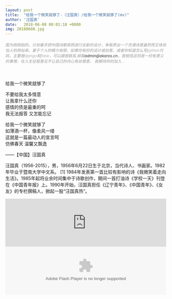 ```yaml
---
layout: post
title:  "给我一个微笑就够了-（汪国真）/给我一个微笑就够了(mv)"
author: '汪国真'
date:   2018-06-08 00:01:18 +0800
img: 20180608.jpg
---
```

<h5 style="color:#999; font-size:12px;font-weight:300">图为刚刚拍的。计划着手把中国诗歌库网进行全新的设计，争取弄出一个充满诗意盎然而又体验怡人的网站来。基于个人的精力有限，如果你有好的设计或创意，或者你知道怎么写python代码，主要是django和flask，可以跟我联系,邮箱<a href="mailto:admin@akaros.cn" style="text-decoration:none; color:#333; font-weight:400">admin@akaros.cn</a>。我相信这将是一份有意义的事情，在人生征程里无不让自己的内心有丝惬意， 我期待你的加入...</h5>
<br>

给我一个微笑就够了<br>

不要给我太多情意<br>
让我拿什么还你<br>
感情的债是最重的呵<br>
我无法报答 又怎能忘记<br>

给我一个微笑就够了<br>
如薄酒一杯，像柔风一缕<br>
这就是一篇最动人的宣言呵<br>
仿佛春天 温馨又飘逸<br>

——【中国】汪国真 <br>

汪国真（1956-2015），男，1956年6月22日生于北京，当代诗人、书画家。1982年毕业于暨南大学中文系。 [1]  1984年发表第一首比较有影响的诗《我微笑着走向生活》。1985年起将业余时间集中于诗歌创作，期间一首打油诗《学校一天》刊登在《中国青年报》上。1990年开始，汪国真担任《辽宁青年》、《中国青年》、《女友》的专栏撰稿人，掀起一股“汪国真热”。

<iframe frameborder="0" width="100%" min-height="" src="https://v.qq.com/iframe/player.html?vid=p0357hjqui8&tiny=0&auto=0" allowfullscreen></iframe>
<embed src="https://v.qq.com/iframe/player.html?vid=p0357hjqui8&tiny=0&auto=0" allowFullScreen="true" quality="high" width="100%" height="auto" align="middle" allowScriptAccess="always" type="application/x-shockwave-flash"></embed>
